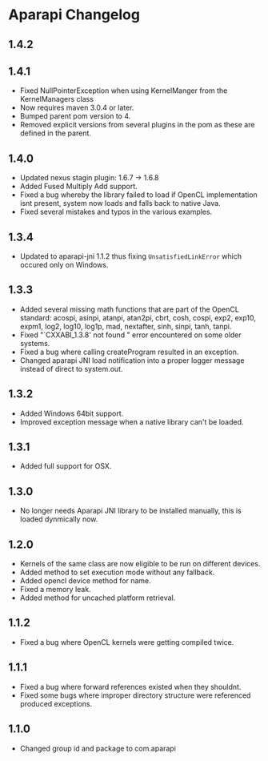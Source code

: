 # Aparapi Changelog

## 1.4.2

## 1.4.1

* Fixed NullPointerException when using KernelManger from the KernelManagers class 
* Now requires maven 3.0.4 or later.
* Bumped parent pom version to 4.
* Removed explicit versions from several plugins in the pom as these are defined in the parent.

## 1.4.0

* Updated nexus stagin plugin: 1.6.7 -> 1.6.8
* Added Fused Multiply Add support.
* Fixed a bug whereby the library failed to load if OpenCL implementation isnt present, system now loads and falls back to native Java.
* Fixed several mistakes and typos in the various examples.

## 1.3.4

* Updated to aparapi-jni 1.1.2 thus fixing `UnsatisfiedLinkError` which occured only on Windows.

## 1.3.3

* Added several missing math functions that are part of the OpenCL standard: acospi, asinpi, atanpi, atan2pi, cbrt,
  cosh, cospi, exp2, exp10, expm1, log2, log10, log1p, mad, nextafter, sinh, sinpi, tanh, tanpi.
* Fixed "`CXXABI_1.3.8' not found " error encountered on some older systems.
* Fixed a bug where calling createProgram resulted in an exception.
* Changed aparapi JNI load notification into a proper logger message instead of direct to system.out.

## 1.3.2

* Added Windows 64bit support.
* Improved exception message when a native library can't be loaded.

## 1.3.1

* Added full support for OSX.

## 1.3.0

* No longer needs Aparapi JNI library to be installed manually, this is loaded dynmically now.

## 1.2.0

* Kernels of the same class are now eligible to be run on different devices.
* Added method to set execution mode without any fallback.
* Added opencl device method for name.
* Fixed a memory leak.
* Added method for uncached platform retrieval.

## 1.1.2

* Fixed a bug where OpenCL kernels were getting compiled twice.

## 1.1.1

* Fixed a bug where forward references existed when they shouldnt.
* Fixed some bugs where improper directory structure were referenced produced exceptions.

## 1.1.0

* Changed group id and package to com.aparapi
